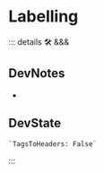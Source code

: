 # Labelling

::: details 🛠 <dev>&&&</dev>

## DevNotes

-

## DevState

```py
`TagsToHeaders: False`
```

:::
